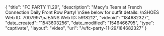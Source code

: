 {
    "title": "FC PARTY 11.29",
    "description": "Macy's Team at French Connection Daily Front Row Party! \nSee below for outfit details: \nSHOES Web ID: 7007997\nJEANS Web ID: 5918212",
    "videoid": "184682327",
    "date_created": "1543603256",
    "date_modified": "1546466795",
    "type": "captivate",
    "layout": "video",
    "url": "\/v\/fc-party-11-29\/184682327"
}